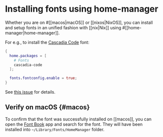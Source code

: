 # Installing fonts using home-manager

Whether you are on #[[macos|macOS]] or [[nixos|NixOS]], you can install and setup fonts in an unified fashion with [[nix|Nix]] using #[[home-manager|home-manager]].

For e.g., to install the [Cascadia Code][cascadia] font:

```nix
{
  home.packages = [
    # Fonts
    cascadia-code
  ];

  fonts.fontconfig.enable = true;
}
```

See [this issue](https://github.com/nix-community/home-manager/issues/605) for details.

## Verify on macOS {#macos}

To confirm that the font was successfully installed on [[macos]], you can open the [Font Book][font-book] app and search for the font. They will have been installed into `~/Library/Fonts/HomeManager` folder. 

[cascadia]: https://x.com/dhh/status/1791920107637354964
[font-book]: https://support.apple.com/en-ca/guide/font-book/welcome/mac

